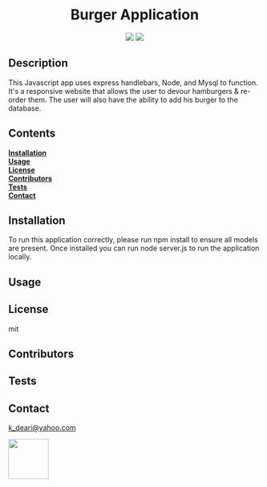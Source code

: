 
<h1 align="center">Burger Application</h1>

<p align="center" margin="35px">
  <a>
    <img src="https://img.shields.io/badge/Author%3A-Kenan%20Deari-blue"/></>
  <a>
  <a>
  <img src="https://img.shields.io/badge/Release%20Version%20-1.0-orange"/></>
  <a>
  </p>

## Description

This Javascript app uses express handlebars, Node, and Mysql to function. It's a responsive website that allows the user to devour hamburgers & re-order them. The user will also have the ability to add his burger to the database. 

## Contents<br>
**[Installation](#Installation)**<br>
**[Usage](#Usage)**<br>
**[License](#License)**</br>
**[Contributors](#Contributors)**<br>
**[Tests](#Tests)**<br>
**[Contact](#Contact)**<br>


## **Installation**<br>
To run this application correctly, please run npm install to ensure all models are present. Once installed you can run node server.js to run the application locally.

## **Usage**<br>



## **License**<br>
mit


## **Contributors**<br>



## **Tests**<br>



## **Contact**<br>
k_deari@yahoo.com<br>


<img src="https://avatars3.githubusercontent.com/u/61893505?v=4" class="profile" align="left" height="80"/>
